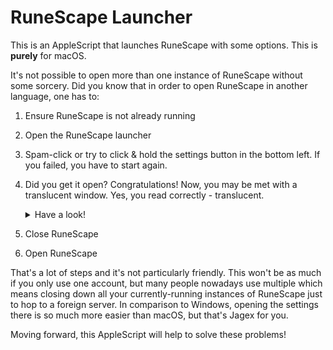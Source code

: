 # RuneScape Launcher

This is an AppleScript that launches RuneScape with some options. This is **purely** for macOS.

It's not possible to open more than one instance of RuneScape without some sorcery. Did you know that in order to open RuneScape in another language, one has to:

1. Ensure RuneScape is not already running
2. Open the RuneScape launcher
3. Spam-click or try to click & hold the settings button in the bottom left. If you failed, you have to start again.
4. Did you get it open? Congratulations! Now, you may be met with a translucent window. Yes, you read correctly - translucent.
    <details>
      <summary>Have a look!</summary>
    <img width="531" alt="image" src="https://user-images.githubusercontent.com/33201955/156952693-a61df39a-dcaf-40d4-bf00-a78309cc104b.png">
    </details>

5. Close RuneScape
6. Open RuneScape

That's a lot of steps and it's not particularly friendly. This won't be as much if you only use one account, but many people nowadays use multiple which means closing down all your currently-running instances of RuneScape just to hop to a foreign server. In comparison to Windows, opening the settings there is so much more easier than macOS, but that's Jagex for you.

Moving forward, this AppleScript will help to solve these problems!
